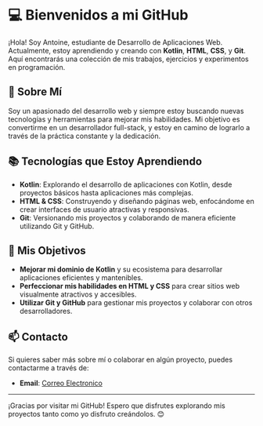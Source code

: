 # 💻 Bienvenidos a mi GitHub

¡Hola! Soy Antoine, estudiante de Desarrollo de Aplicaciones Web. Actualmente, estoy aprendiendo y creando con **Kotlin**, **HTML**, **CSS**, y **Git**. Aquí encontrarás una colección de mis trabajos, ejercicios y experimentos en programación.

## 🌟 Sobre Mí

Soy un apasionado del desarrollo web y siempre estoy buscando nuevas tecnologías y herramientas para mejorar mis habilidades. Mi objetivo es convertirme en un desarrollador full-stack, y estoy en camino de lograrlo a través de la práctica constante y la dedicación.

## 📚 Tecnologías que Estoy Aprendiendo

- **Kotlin**: Explorando el desarrollo de aplicaciones con Kotlin, desde proyectos básicos hasta aplicaciones más complejas.
- **HTML & CSS**: Construyendo y diseñando páginas web, enfocándome en crear interfaces de usuario atractivas y responsivas.
- **Git**: Versionando mis proyectos y colaborando de manera eficiente utilizando Git y GitHub.

## 🎯 Mis Objetivos

- **Mejorar mi dominio de Kotlin** y su ecosistema para desarrollar aplicaciones eficientes y mantenibles.
- **Perfeccionar mis habilidades en HTML y CSS** para crear sitios web visualmente atractivos y accesibles.
- **Utilizar Git y GitHub** para gestionar mis proyectos y colaborar con otros desarrolladores.

## 📫 Contacto

Si quieres saber más sobre mí o colaborar en algún proyecto, puedes contactarme a través de:

- **Email**: [Correo Electronico](mailto:antoinelpez@gmail.com)

---

¡Gracias por visitar mi GitHub! Espero que disfrutes explorando mis proyectos tanto como yo disfruto creándolos. 😊
